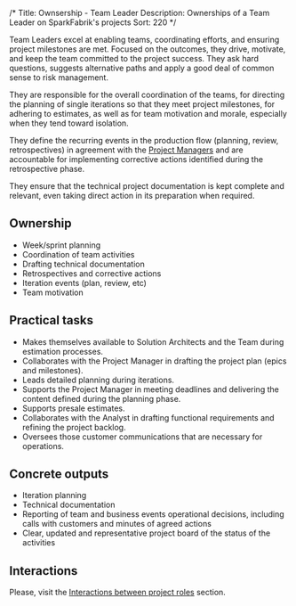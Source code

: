 /*
Title: Ownsership - Team Leader
Description: Ownerships of a Team Leader on SparkFabrik's projects
Sort: 220
*/

Team Leaders excel at enabling teams, coordinating efforts, and ensuring project milestones are met. Focused on the outcomes, they drive, motivate, and keep the team committed to the project success. They ask hard questions, suggests alternative paths and apply a good deal of common sense to risk management.

They are responsible for the overall coordination of the teams, for directing the planning of single iterations so that they meet project milestones, for adhering to estimates, as well as for team motivation and morale, especially when they tend toward isolation.

They define the recurring events in the production flow (planning, review, retrospectives) in agreement with the [Project Managers](/resources/projectroles-acc-project-manager) and are accountable for implementing corrective actions identified during the retrospective phase.

They ensure that the technical project documentation is kept complete and relevant, even taking direct action in its preparation when required.

## Ownership

* Week/sprint planning
* Coordination of team activities
* Drafting technical documentation
* Retrospectives and corrective actions
* Iteration events (plan, review, etc)
* Team motivation

## Practical tasks

* Makes themselves available to Solution Architects and the Team during estimation processes.
* Collaborates with the Project Manager in drafting the project plan (epics and milestones).
* Leads detailed planning during iterations.
* Supports the Project Manager in meeting deadlines and delivering the content defined during the planning phase.
* Supports presale estimates.
* Collaborates with the Analyst in drafting functional requirements and refining the project backlog.
* Oversees those customer communications that are necessary for operations.

## Concrete outputs

* Iteration planning
* Technical documentation
* Reporting of team and business events operational decisions, including calls with customers and minutes of agreed actions
* Clear, updated and representative project board of the status of the activities

## Interactions

Please, visit the [Interactions between project roles](/organization/operations#interactions-between-project-roles) section.
